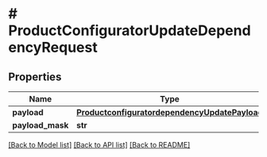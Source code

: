 # # ProductConfiguratorUpdateDependencyRequest


## Properties 


Name | Type | Description | Notes
------------ | ------------- | ------------- | -------------
**payload**| [**ProductconfiguratordependencyUpdatePayload**](ProductconfiguratordependencyUpdatePayload.md) |   | [optional]
**payload_mask**| **str** |   | [optional]


[[Back to Model list]](../../README.md#models) [[Back to API list]](../../README.md#endpoints) [[Back to README]](../../README.md)

